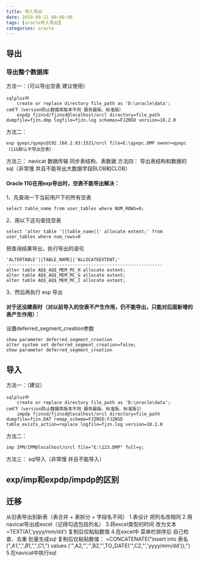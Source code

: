 ```yaml
---
title: 导入导出
date: 2019-09-21 00:00:00
tags: [oracle导入导出]
categories: oracle
---
```


## 导出
### 导出整个数据库
方法一：（可以导出空表 建议使用）

    sqlplus中
        create or replace directory file_path as 'D:\oracle\data';
    cmd下（version防止数据库版本不同 服务器版、标准版）
        expdp fjznsd/fjznsd@localhost/orcl directory=file_path dumpfile=fjzn.dmp logfile=fjzn.log schemas=FJZNSD version=10.2.0
方法二：

    exp qyepc/qyepc@192.168.2.83:1521/orcl file=E:\qyepc.DMP owner=qyepc（11G默认不导出空表）
方法三：
    navicat 数据传输 同步表结构、表数据
方法四：
    导出表结构和数据的sql（非常慢 并且不能导出大数据字段BLOB和CLOB）
#### Oracle 11G在用exp导出时，空表不能导出解决：
1、先查询一下当前用户下的所有空表

    select table_name from user_tables where NUM_ROWS=0;
2、用以下这句查找空表

    select 'alter table '||table_name||' allocate extent;' from user_tables where num_rows=0
 把查询结果导出，执行导出的语句
 
    'ALTERTABLE'||TABLE_NAME||'ALLOCATEEXTENT;'
    -----------------------------------------------------------
    alter table AQ$_AQ$_MEM_MC_H allocate extent;
    alter table AQ$_AQ$_MEM_MC_G allocate extent;
    alter table AQ$_AQ$_MEM_MC_I allocate extent;
3、然后再执行
   exp 导出
#### 对于还没建表时（对以前导入的空表不产生作用，仍不能导出，只能对后面新增的表产生作用）：
设置deferred_segment_creation参数

    show parameter deferred_segment_creation 
    alter system set deferred_segment_creation=false;
    show parameter deferred_segment_creation

## 导入
方法一：（建议）

    sqlplus中
        create or replace directory file_path as 'D:\oracle\data';
    cmd下（version防止数据库版本不同 服务器版、标准版、标准版1）
        impdp fjznsd/fjznsd@localhost/orcl directory=file_path dumpfile=fjzn.DAT remap_schema=FJZNSD:FJZNSD table_exists_action=replace logfile=fjzn.log version=10.2.0
方法二：

    imp IPM/IPM@localhost/orcl file="E:\123.DMP" full=y;
方法三：
    sql导入（非常慢 并且不能导入）

## exp/imp和expdp/impdp的区别

## 迁移
从旧表导出到新表（表合并 + 表拆分 + 字段名不同）
	1.表设计 把列名改相同
	2.用navicat导出成excel（记得勾选包括列名）
	3.将excel类型的时间 改为文本
       =TEXT(A1,'yyyy/mm/dd') 复制后仅粘贴数值
	4.在excel中 菜单栏排序后 自己检查、去重  批量生成sql 复制后仅粘贴数值：
       =CONCATENATE("insert into 表名 (",$A$1,",",$B$1,",",$C$1,") values ('",A2,"','",B2,"',TO_DATE('",C2,"','yyyy/mm/dd'));")
	5.在navicat中执行sql

